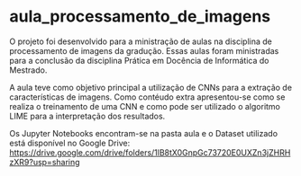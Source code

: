 # aula_processamento_de_imagens

O projeto foi desenvolvido para a ministração de aulas na disciplina de processamento de imagens da gradução. Essas aulas foram ministradas para a conclusão da disciplina Prática em Docência de Informática do Mestrado.

A aula teve como objetivo principal a utilização de CNNs para a extração de características de imagens. Como contéudo extra apresentou-se como se realiza o treinamento de uma CNN e como pode ser utilizado o algoritmo LIME para a interpretação dos resultados.

Os Jupyter Notebooks encontram-se na pasta aula e o Dataset utilizado está disponível no Google Drive: https://drive.google.com/drive/folders/1lB8tX0GnpGc73720E0UXZn3jZHRHzXR9?usp=sharing
